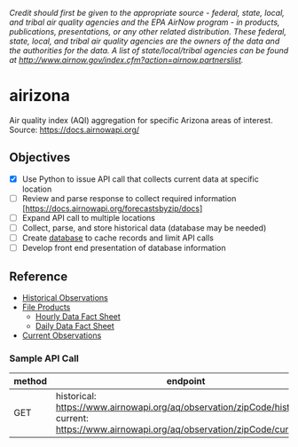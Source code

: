 _Credit should first be given to the appropriate source - federal, state, local, and tribal air quality agencies and the EPA AirNow program - in products, publications, presentations, or any other related distribution. These federal, state, local, and tribal air quality agencies are the owners of the data and the authorities for the data. A list of state/local/tribal agencies can be found at http://www.airnow.gov/index.cfm?action=airnow.partnerslist._

# airizona
Air quality index (AQI) aggregation for specific Arizona areas of interest. Source: https://docs.airnowapi.org/

## Objectives
- [X] Use Python to issue API call that collects current data at specific location
- [ ] Review and parse response to collect required information [https://docs.airnowapi.org/forecastsbyzip/docs]
- [ ] Expand API call to multiple locations
- [ ] Collect, parse, and store historical data (database may be needed)
- [ ] Create [database](https://docs.airnowapi.org/faq#:~:text=How%20can%20I%20maintain%20my%20own%20database%20of%20air%20quality%20data%3F) to cache records and limit API calls
- [ ] Develop front end presentation of database information

## Reference
- [Historical Observations](https://docs.airnowapi.org/HistoricalObservationsByZip/docs)
- [File Products](files.airnowtech.org)
  - [Hourly Data Fact Sheet](https://docs.airnowapi.org/docs/HourlyDataFactSheet.pdf)
  - [Daily Data Fact Sheet](https://docs.airnowapi.org/docs/DailyDataFactSheet.pdf)
- [Current Observations](https://docs.airnowapi.org/CurrentObservationsByZip/docs)

### Sample API Call
| method | endpoint | headers | auth |
| ------ | -------- | ------- | ---- |
| GET | historical: https://www.airnowapi.org/aq/observation/zipCode/historical/ <br> current: https://www.airnowapi.org/aq/observation/zipCode/current/ | ?format=application/json&zipCode=12345&date=YYYY-MM-DDT00-0000&distance=25 | &API_KEY={REDACTED} |